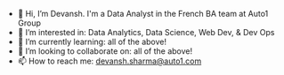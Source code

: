 - 👋 Hi, I’m Devansh. I'm a Data Analyst in the French BA team at Auto1 Group
- 👀 I’m interested in: Data Analytics, Data Science, Web Dev, & Dev Ops
- 🌱 I’m currently learning: all of the above!
- 🤝 I’m looking to collaborate on: all of the above!
- 📫 How to reach me: devansh.sharma@auto1.com

<!---
DevanshFRBA/DevanshFRBA is a ✨ special ✨ repository because its `README.md` (this file) appears on your GitHub profile.
You can click the Preview link to take a look at your changes.
--->
